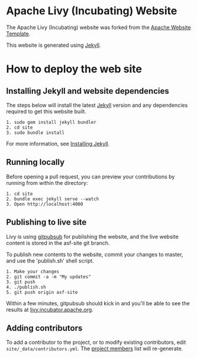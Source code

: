 <!--
{% comment %}
Licensed to the Apache Software Foundation (ASF) under one or more
contributor license agreements.  See the NOTICE file distributed with
this work for additional information regarding copyright ownership.
The ASF licenses this file to you under the Apache License, Version 2.0
(the "License"); you may not use this file except in compliance with
the License.  You may obtain a copy of the License at

http://www.apache.org/licenses/LICENSE-2.0

Unless required by applicable law or agreed to in writing, software
distributed under the License is distributed on an "AS IS" BASIS,
WITHOUT WARRANTIES OR CONDITIONS OF ANY KIND, either express or implied.
See the License for the specific language governing permissions and
limitations under the License.
{% endcomment %}
-->

# Apache Livy (Incubating) Website

The Apache Livy (Incubating) website was forked from the
[Apache Website Template](https://github.com/apache/apache-website-template).

This website is generated using [Jekyll](https://jekyllrb.com/).

# How to deploy the web site


## Installing Jekyll and website dependencies

The steps below will install the latest [Jekyll](https://jekyllrb.com/) version
and any dependencies required to get this website built.

```
1. sudo gem install jekyll bundler
2. cd site
3. sudo bundle install
```

For more information, see [Installing Jekyll](https://jekyllrb.com/docs/installation/).

## Running locally

Before opening a pull request, you can preview your contributions by running from within the directory:

```
1. cd site
2. bundle exec jekyll serve --watch
3. Open http://localhost:4000
```

## Publishing to live site

Livy is using [gitpubsub](http://www.apache.org/dev/gitpubsub.html) for publishing the website,
and the live website content is stored in the asf-site git branch.

To publish new contents to the website, commit your changes to master, and use the 'publish.sh' shell script.

```
1. Make your changes
2. git commit -a -m "My updates"
3. git push
4. ./publish.sh
5. git push origin asf-site
```

Within a few minutes, gitpubsub should kick in and you'll be able to see the results at
[livy.incubator.apache.org](https://livy.incubator.apache.org/).

## Adding contributors

To add a contributor to the project, or to modify existing contributors, edit `site/_data/contributors.yml`.
The [project members](http://localhost:4000/community-members/) list will re-generate.
